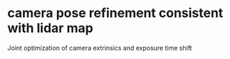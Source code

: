 # camera pose refinement consistent with lidar map

Joint optimization of camera extrinsics and ‌exposure time‌ shift